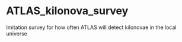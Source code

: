 # ATLAS_kilonova_survey
Imitation survey for how often ATLAS will detect kilonovae in the local universe
